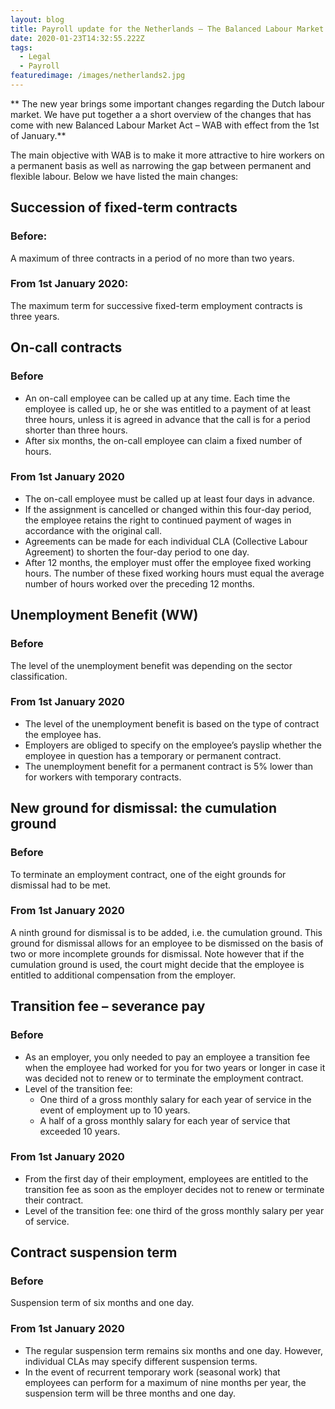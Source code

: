 ```yaml
---
layout: blog
title: Payroll update for the Netherlands – The Balanced Labour Market Act (WAB)
date: 2020-01-23T14:32:55.222Z
tags:
  - Legal
  - Payroll
featuredimage: /images/netherlands2.jpg
---
```

** The new year brings some important changes regarding the Dutch labour market. We have put together a a short overview of the changes that has come with new Balanced Labour Market Act – WAB with effect from the 1st of January.**


The main objective with WAB is to make it more attractive to hire workers on a permanent basis as well as narrowing the gap between permanent and flexible labour. Below we have listed the main changes: 


## Succession of fixed-term contracts

### Before:
A maximum of three contracts in a period of no more than two years.

### From 1st January 2020: 

The maximum term for successive fixed-term employment contracts is three years. 

## On-call contracts

### Before 

* An on-call employee can be called up at any time. Each time the employee is called up, he or she was entitled to a payment of at least three hours, unless it is agreed in advance that the call is for a period shorter than three hours.
* After six months, the on-call employee can claim a fixed number of hours.
### From 1st January 2020 

* The on-call employee must be called up at least four days in advance.
* If the assignment is cancelled or changed within this four-day period, the employee retains the right to continued payment of wages in accordance with the original call.
* Agreements can be made for each individual CLA (Collective Labour Agreement) to shorten the four-day period to one day.
* After 12 months, the employer must offer the employee fixed working hours. The number of these fixed working hours must equal the average number of hours worked over the preceding 12 months.

## Unemployment Benefit (WW)

### Before

The level of the unemployment benefit was depending on the sector classification.

### From 1st January 2020

* The level of the unemployment benefit is based on the type of contract the employee has.
* Employers are obliged to specify on the employee’s payslip whether the employee in question has a temporary or permanent contract.
* The unemployment benefit for a permanent contract is 5% lower than for workers with temporary contracts. 

## New ground for dismissal: the cumulation ground

### Before

To terminate an employment contract, one of the eight grounds for dismissal had to be met.

### From 1st January 2020

A ninth ground for dismissal is to be added, i.e. the cumulation ground. This ground for dismissal allows for an employee to be dismissed on the basis of two or more incomplete grounds for dismissal. Note however that if the cumulation ground is used, the court might decide that the employee is entitled to additional compensation from the employer. 


## Transition fee – severance pay

### Before

* As an employer, you only needed to pay an employee a transition fee when the employee had worked for you for two years or longer in case it was decided not to renew or to terminate the employment contract. 
* Level of the transition fee:
  * One third of a gross monthly salary for each year of service in the event of employment up to 10 years.
  * A half of a gross monthly salary for each year of service that exceeded 10 years.

### From 1st January 2020

* From the first day of their employment, employees are entitled to the transition fee as soon as the employer decides not to renew or terminate their contract.
* Level of the transition fee: one third of the gross monthly salary per year of service.


## Contract suspension term

### Before

Suspension term of six months and one day.

### From 1st January 2020

* The regular suspension term remains six months and one day. However, individual CLAs may specify different suspension terms. 
* In the event of recurrent temporary work (seasonal work) that employees can perform for a maximum of nine months per year, the suspension term will be three months and one day. 